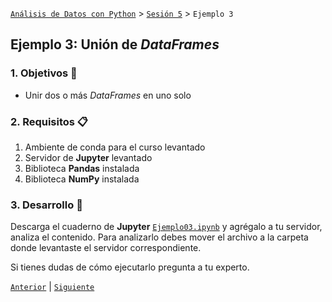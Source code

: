 [`Análisis de Datos con Python`](../../README.md) > [`Sesión 5`](../README.md) > `Ejemplo 3`

## Ejemplo 3: Unión de *DataFrames*

### 1. Objetivos :dart:

- Unir dos o más *DataFrames* en uno solo

### 2. Requisitos :clipboard:

1. Ambiente de conda para el curso levantado
1. Servidor de __Jupyter__ levantado
1. Biblioteca __Pandas__ instalada
1. Biblioteca __NumPy__ instalada

### 3. Desarrollo :rocket:

Descarga el cuaderno de __Jupyter__ [`Ejemplo03.ipynb`](codigos/Ejemplo03.ipynb) y agrégalo a tu servidor, analiza el contenido. Para analizarlo debes mover el archivo a la carpeta donde levantaste el servidor correspondiente.

Si tienes dudas de cómo ejecutarlo pregunta a tu experto.

[`Anterior`](../README.md#insunión-de-dataframesins) | [`Siguiente`](../reto03/README.md)
